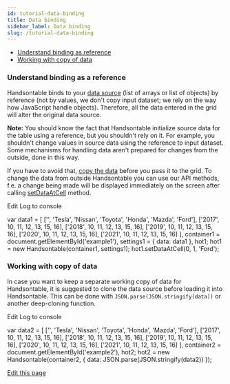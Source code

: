 ```yaml
---
id: tutorial-data-binding
title: Data binding
sidebar_label: Data binding
slug: /tutorial-data-binding
---
```


*   [Understand binding as reference](#page-reference)
*   [Working with copy of data](#page-copy)

### Understand binding as a reference

Handsontable binds to your [data source](/docs/8.2.0/tutorial-data-sources.html) (list of arrays or list of objects) by reference (not by values, we don't copy input dataset; we rely on the way how JavaScript handle objects). Therefore, all the data entered in the grid will alter the original data source.

**Note:** You should know the fact that Handsontable initialize source data for the table using a reference, but you shouldn't rely on it. For example, you shouldn't change values in source data using the reference to input dataset. Some mechanisms for handling data aren't prepared for changes from the outside, done in this way.

If you have to avoid that, [copy the data](#page-copy) before you pass it to the grid. To change the data from outside Handsontable you can use our API methods, f.e. a change being made will be displayed immediately on the screen after calling [setDataAtCell](/docs/8.2.0/Core.html#setDataAtCell) method.

Edit Log to console

var data1 = \[ \['', 'Tesla', 'Nissan', 'Toyota', 'Honda', 'Mazda', 'Ford'\], \['2017', 10, 11, 12, 13, 15, 16\], \['2018', 10, 11, 12, 13, 15, 16\], \['2019', 10, 11, 12, 13, 15, 16\], \['2020', 10, 11, 12, 13, 15, 16\], \['2021', 10, 11, 12, 13, 15, 16\] \], container1 = document.getElementById('example1'), settings1 = { data: data1 }, hot1; hot1 = new Handsontable(container1, settings1); hot1.setDataAtCell(0, 1, 'Ford');

### Working with copy of data

In case you want to keep a separate working copy of data for Handsontable, it is suggested to clone the data source before loading it into Handsontable. This can be done with `JSON.parse(JSON.stringify(data))` or another deep-cloning function.

Edit Log to console

var data2 = \[ \['', 'Tesla', 'Nissan', 'Toyota', 'Honda', 'Mazda', 'Ford'\], \['2017', 10, 11, 12, 13, 15, 16\], \['2018', 10, 11, 12, 13, 15, 16\], \['2019', 10, 11, 12, 13, 15, 16\], \['2020', 10, 11, 12, 13, 15, 16\], \['2021', 10, 11, 12, 13, 15, 16\] \], container2 = document.getElementById('example2'), hot2; hot2 = new Handsontable(container2, { data: JSON.parse(JSON.stringify(data2)) });

[Edit this page](https://github.com/handsontable/docs/edit/8.2.0/tutorials/data-binding.html)

